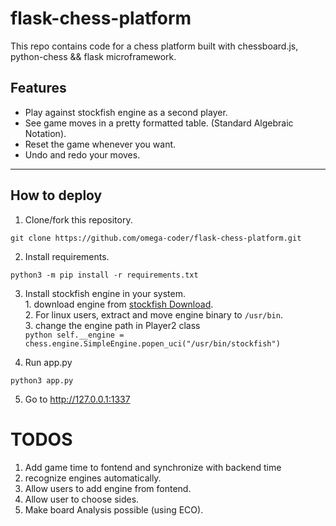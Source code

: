 # flask-chess-platform


This repo contains code for a chess platform built with chessboard.js, python-chess && flask microframework.

## Features

- Play against stockfish engine as a second player.
- See game moves in a pretty formatted table. (Standard Algebraic Notation).
- Reset the game whenever you want.
- Undo and redo your moves.

----------------------------------------------

## How to deploy

1. Clone/fork this repository.

```
git clone https://github.com/omega-coder/flask-chess-platform.git
```

2. Install requirements.

```
python3 -m pip install -r requirements.txt
```

3. Install stockfish engine in your system.  
        1. download engine from [stockfish Download](https://stockfishchess.org/download/).  
        2. For linux users, extract and move engine binary to `/usr/bin`.  
        3. change the engine path in Player2 class  
              ```python
              self.__engine = chess.engine.SimpleEngine.popen_uci("/usr/bin/stockfish")
              ```

4. Run app.py
```
python3 app.py
```

5. Go to http://127.0.0.1:1337

# TODOS
1. Add game time to fontend and synchronize with backend time
2. recognize engines automatically.
3. Allow users to add engine from fontend.
4. Allow user to choose sides.
5. Make board Analysis possible (using ECO). 

